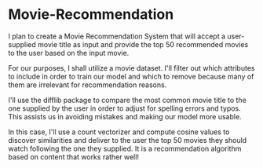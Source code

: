 # Movie-Recommendation

I plan to create a Movie Recommendation System that will accept a user-supplied movie title as input and provide the top 50 recommended movies to the user based on the input movie.

For our purposes, I shall utilize a movie dataset. I'll filter out which attributes to include in order to train our model and which to remove because many of them are irrelevant for recommendation reasons.

I'll use the difflib package to compare the most common movie title to the one supplied by the user in order to adjust for spelling errors and typos. This assists us in avoiding mistakes and making our model more usable.

In this case, I'll use a count vectorizer and compute cosine values to discover similarities and deliver to the user the top 50 movies they should watch following the one they supplied. It is a recommendation algorithm based on content that works rather well!


